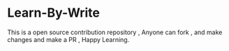 # Learn-By-Write
This is a open source contribution repository , Anyone can fork , and make changes and  make a PR , Happy Learning.
